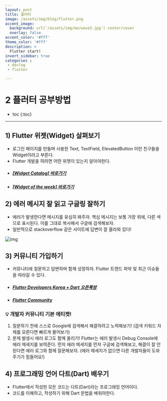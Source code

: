 ```yaml
---
layout: post
title: 플러터
image: /assets/img/blog/flutter.png
accent_image: 
  background: url('/assets/img/me/wave3.jpg') center/cover
  overlay: false
accent_color: '#fff'
theme_color: '#fff'
description: >
  Flutter start!
invert_sidebar: true
categories :
 - devlog	
 - flutter

---
```


# 2 플러터 공부방법



* toc
{:toc}


---



## 1) Flutter 위젯(Widget) 살펴보기

* 로그인 페이지를 만들며 사용한 Text, TextField, ElevatedButton 이런 친구들을 Widget이라고 부른다.
* Flutter 개발을 하려면 어떤 위젯이 있는지 알아야한다.
* ##### <u>[[Widget Catalog] 바로가기](https://docs.flutter.dev/development/ui/widgets)</u> 
* ##### <u>[[Widget of the week] 바로가기](https://www.youtube.com/playlist?list=PLjxrf2q8roU23XGwz3Km7sQZFTdB996iG)</u>



## 2) 에러 메시지 잘 읽고 구글링 잘하기

* 에러가 발생한다면 메시지를 유심히 봐주자. 핵심 메시지는 보통 가장 위에, 다른 색으로 표시된다. 이를 그대로 복사해서 구글에 검색해보자.
* 일반적으로 stackoverflow 같은 사이트에 답변이 잘 올라와 있다!

![img](https://teamsparta.notion.site/image/https%3A%2F%2Fs3-us-west-2.amazonaws.com%2Fsecure.notion-static.com%2Faa9789e5-5f07-424d-b4a1-8b0e3b5dec55%2FScreen_Shot_2022-08-29_at_5.31.19_AM.png?id=7d607345-4cef-42b4-9fa0-978d922ae896&table=block&spaceId=83c75a39-3aba-4ba4-a792-7aefe4b07895&width=2000&userId=&cache=v2)



## 3) 커뮤니티 가입하기

* 커뮤니티에 질문하고 답변하며 함께 성장하자. Flutter 트랜드 파악 및 최근 이슈들을 따라갈 수 있다.
* ##### <u>[Flutter Developers Korea + Dart 오픈톡방](https://open.kakao.com/o/gYyufB6)</u>
* ##### <u>[Flutter Community](https://flutter.dev/community)</u>



###  💡 **개발자 커뮤니티 기본 에티켓!**

1. 질문하기 전에 스스로 Google에 검색해서 해결하려고 노력해보기! (검색 키워드 자체를 모른다면 빠르게 물어보기)
2. 문제 발생시 에러 로그도 함께 올리기! Flutter는 에러 발생시 Debug Console에 에러 메세지를 보여준다. 먼저 에러 메세지를 먼저 구글에 검색해보고, 해결이 잘 안된다면 에러 로그와 함께 질문해보자. (에러 메세지가 없으면 다른 개발자들이 도와주기가 힘들어요!) 



## 4) 프로그래밍 언어 다트(Dart) 배우기

* Flutter에서 작성한 모든 코드는 다트(Dart)라는 프로그래밍 언어이다. 
* 코드를 이해하고, 작성하기 위해 Dart 문법을 배워야한다.